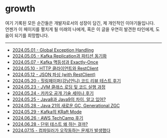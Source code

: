 # growth
여기 기록된 모든 순간들은 개발자로서의 성장이 담긴, 제 개인적인 이야기들입니다.<br>
언젠가 이 페이지를 펼치게 될 미래의 나에게, 혹은 이 글을 우연히 발견한 타인에게, 도움이 되기를 희망합니다.

---

- [2024.05.01 - Global Exception Handling](growth/2024.05.01%20-%20Global%20Exception%20Handling.md)
- [2024.05.05 - Kafka Replication과 파티션 동기화](growth/2024.05.05%20-%20Kafka%20Replication과%20파티션%20동기화.md)
- [2024.05.07 - Kafka 멱등성과 Exactly-Once](growth/2024.05.07%20-%20Kafka%20멱등성과%20Exactly-Once.md)
- [2024.05.10 - HTTP 클라이언트와 RestClient](growth/2024.05.10%20-%20HTTP%20클라이언트와%20RestClient.md)
- [2024.05.12 - JSON 파싱 (with RestClient)](growth/2024.05.12%20-%20JSON%20파싱%20(with%20RestClient).md)
- [2024.05.20 - 힐링페이퍼(강남언니) 코드 리뷰 테스트 후기](growth/2024.05.20%20-%20힐링페이퍼(강남언니)%20코드%20리뷰%20테스트%20후기.md)
- [2024.05.23 - JVM 클래스 로딩 및 코드 실행 과정](growth/2024.05.23%20-%20JVM%20클래스%20로딩%20및%20코드%20실행%20과정.md)
- [2024.05.24 - 카카오 공개 기술 세미나 후기](growth/2024.05.24%20-%20카카오%20공개%20기술%20세미나%20후기.md)
- [2024.05.25 - Java8과 Java9의 차이, 알고 있어?](growth/2024.05.25%20-%20Java8과%20Java9의%20차이,%20알고%20있어%3F.md)
- [2024.05.28 - Java 21의 새로운 GC, Generational ZGC](growth/2024.05.28%20-%20Java%2021의%20새로운%20GC,%20Generational%20ZGC.md)
- [2024.05.29 - Kafka의 KRaft Mode](growth/2024.05.29%20-%20Kafka의%20KRaft%20Mode.md)
- [2024.06.26 - AWS TechCamp 후기](growth/2024.06.26%20-%20AWS%20TechCamp%20후기.md)
- [2024.06.28 - 단위 테스트 왜 하는 걸까?](growth/2024.06.28%20-%20단위%20테스트%20왜%20하는%20걸까%3F.md)
- [2024.07.15 - 컴파일러가 오작동하는 문제가 발생했다](growth/2024.07.15%20-%20컴파일러가%20오작동하는%20문제가%20발생했다.md)